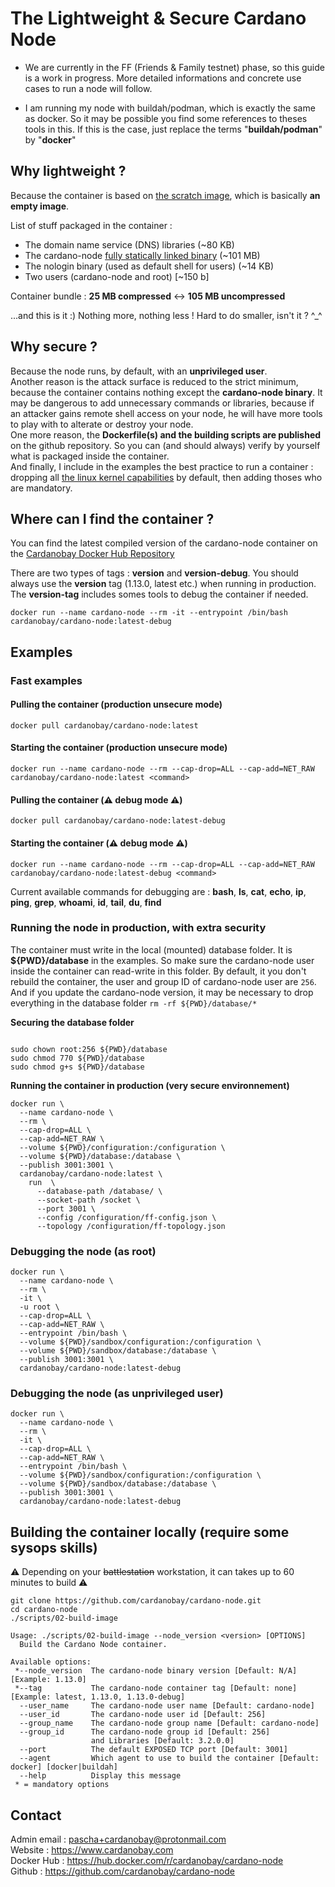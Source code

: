 # The Lightweight & Secure Cardano Node

* We are currently in the FF (Friends & Family testnet) phase, so this guide is a work in progress. More detailed informations and concrete use cases to run a node will follow.

* I am running my node with buildah/podman, which is exactly the same as docker. So it may be possible you find some references to theses tools in this. If this is the case, just replace the terms "**buildah/podman**" by "**docker**"

## Why lightweight ?

Because the container is based on [the scratch image](https://hub.docker.com/_/scratch "The Scratch Image"), which is basically **an empty image**.

List of stuff packaged in the container :

* The domain name service (DNS) libraries (~80 KB)
* The cardano-node [fully statically linked binary](https://github.com/cardanobay/cardano-builder) (~101 MB)
* The nologin binary (used as default shell for users) (~14 KB)
* Two users (cardano-node and root) [~150 b]

Container bundle : **25 MB compressed** <-> **105 MB uncompressed**

...and this is it :) Nothing more, nothing less ! Hard to do smaller, isn't it ? ^_^

## Why secure ?

Because the node runs, by default, with an **unprivileged user**. \
Another reason is the attack surface is reduced to the strict minimum, because the container contains nothing except the **cardano-node binary**. It may be dangerous to add unnecessary commands or libraries, because if an attacker gains remote shell access on your node, he will have more tools to play with to alterate or destroy your node. \
One more reason, the **Dockerfile(s) and the building scripts are published** on the github repository. So you can (and should always) verify by yourself what is packaged inside the container. \
And finally, I include in the examples the best practice to run a container : dropping all [the linux kernel capabilities](https://docs.docker.com/engine/security/security/#linux-kernel-capabilities "the linux kernel capabilities") by default, then adding thoses who are mandatory.

## Where can I find the container ?

You can find the latest compiled version of the cardano-node container on the [Cardanobay Docker Hub Repository](https://hub.docker.com/repository/docker/cardanobay/cardano-node "the Cardanobay Docker Hub Repository")

There are two types of tags : **version** and **version-debug**. You should always use the **version** tag (1.13.0, latest etc.) when running in production. The **version-tag** includes somes tools to debug the container if needed.

```
docker run --name cardano-node --rm -it --entrypoint /bin/bash cardanobay/cardano-node:latest-debug
```

## Examples

### Fast examples

#### Pulling the container (production unsecure mode)
```
docker pull cardanobay/cardano-node:latest
```
#### Starting the container (production unsecure mode)
```
docker run --name cardano-node --rm --cap-drop=ALL --cap-add=NET_RAW cardanobay/cardano-node:latest <command>
```

#### Pulling the container (⚠️ debug mode ⚠️)
```
docker pull cardanobay/cardano-node:latest-debug
```

#### Starting the container  (⚠️ debug mode ⚠️)
```
docker run --name cardano-node --rm --cap-drop=ALL --cap-add=NET_RAW cardanobay/cardano-node:latest-debug <command>
```

Current available commands for debugging are : **bash**, **ls**, **cat**, **echo**, **ip**, **ping**, **grep**, **whoami**, **id**, **tail**, **du**, **find**

### Running the node in production, with extra security

The container must write in the local (mounted) database folder. It is  **${PWD}/database** in the examples. So make sure the cardano-node user inside the container can read-write in this folder. By default, it you don't rebuild the container, the user and group ID of cardano-node user are `256`. And if you update the cardano-node version, it may be necessary to drop everything in the database folder `rm -rf ${PWD}/database/*`

**Securing the database folder**

<code>
sudo chown root:256 ${PWD}/database
sudo chmod 770 ${PWD}/database
sudo chmod g+s ${PWD}/database
</code>

**Running the container in production (very secure environnement)**

```
docker run \
  --name cardano-node \
  --rm \
  --cap-drop=ALL \
  --cap-add=NET_RAW \
  --volume ${PWD}/configuration:/configuration \
  --volume ${PWD}/database:/database \
  --publish 3001:3001 \
  cardanobay/cardano-node:latest \
    run  \
      --database-path /database/ \
      --socket-path /socket \
      --port 3001 \
      --config /configuration/ff-config.json \
      --topology /configuration/ff-topology.json
```

### Debugging the node (as root)

```
docker run \
  --name cardano-node \
  --rm \
  -it \
  -u root \
  --cap-drop=ALL \
  --cap-add=NET_RAW \
  --entrypoint /bin/bash \
  --volume ${PWD}/sandbox/configuration:/configuration \
  --volume ${PWD}/sandbox/database:/database \
  --publish 3001:3001 \
  cardanobay/cardano-node:latest-debug
```

### Debugging the node (as unprivileged user)

```
docker run \
  --name cardano-node \
  --rm \
  -it \
  --cap-drop=ALL \
  --cap-add=NET_RAW \
  --entrypoint /bin/bash \
  --volume ${PWD}/sandbox/configuration:/configuration \
  --volume ${PWD}/sandbox/database:/database \
  --publish 3001:3001 \
  cardanobay/cardano-node:latest-debug
```

## Building the container locally (require some sysops skills)

⚠️ Depending on your ~~battlestation~~ workstation, it can takes up to 60 minutes to build ⚠️

```
git clone https://github.com/cardanobay/cardano-node.git
cd cardano-node
./scripts/02-build-image
```

```
Usage: ./scripts/02-build-image --node_version <version> [OPTIONS]
  Build the Cardano Node container.

Available options:
 *--node_version  The cardano-node binary version [Default: N/A] [Example: 1.13.0]
 *--tag           The cardano-node container tag [Default: none] [Example: latest, 1.13.0, 1.13.0-debug]
  --user_name     The cardano-node user name [Default: cardano-node]
  --user_id       The cardano-node user id [Default: 256]
  --group_name    The cardano-node group name [Default: cardano-node]
  --group_id      The cardano-node group id [Default: 256]
                  and Libraries [Default: 3.2.0.0]
  --port          The default EXPOSED TCP port [Default: 3001]
  --agent         Which agent to use to build the container [Default: docker] [docker|buildah]
  --help          Display this message
 * = mandatory options
```

## Contact

Admin email : pascha+cardanobay@protonmail.com \
Website : https://www.cardanobay.com \
Docker Hub : https://hub.docker.com/r/cardanobay/cardano-node \
Github : https://github.com/cardanobay/cardano-node
